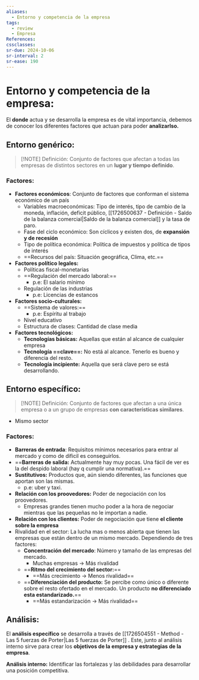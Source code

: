 ```yaml
---
aliases:
  - Entorno y competencia de la empresa
tags:
  - review
  - Empresa
References: 
cssclasses:
sr-due: 2024-10-06
sr-interval: 2
sr-ease: 190
---
```


# Entorno y competencia de la empresa: 
El **donde** actua y se desarrolla la empresa es de vital importancia, debemos de conocer los diferentes factores que actuan para poder **analizarlso.**

## Entorno genérico:
> [!NOTE] Definición:
> Conjunto de factores que afectan a todas las empresas de distintos sectores en un **lugar y tiempo definido**. 
### Factores:
+ **Factores económicos**: Conjunto de factores que conforman el sistema económico de un país
	+ Variables macroeconómicas: Tipo de interés, tipo de cambio de la moneda, inflación, deficit público, [[1726500637 - Definición - Saldo de la balanza comercial|Saldo de la balanza comercial]] y la tasa de paro.
	+ Fase del ciclo económico: Son cíclicos y existen dos, de **expansión y de recesión**
	+ Tipo de política económica: Política de impuestos y política de tipos de interés
	+ ==Recursos del país: Situación geográfica, Clima, etc.==
+ **Factores político legales:** 
	+ Políticas fiscal-monetarias
	+ ==Regulación del mercado laboral:== 
		+ p.e: El salario mínimo
	+ Regulación de las industrias
		+ p.e: Licencias de estancos
+ **Factores socio-culturales:**
	+ ==Sistema de valores:== 
		+ p.e: Espíritu al trabajo
	+ Nivel educativo 
	+ Estructura de clases: Cantidad de clase media
+ **Factores tecnológicos:**
	+ **Tecnologías básicas:** Aquellas que están al alcance de cualquier empresa
	+ **Tecnología ==clave==:** No está al alcance. Tenerlo es bueno y diferencia del resto. 
	+ **Tecnología incipiente:** Aquella que será clave pero se está desarrollando. 

## Entorno específico:

> [!NOTE] Definición:
Conjunto de factores que afectan a una única empresa o a un grupo de empresas **con características similares**. 
+ Mismo sector
### Factores: 
+ **Barreras de entrada**: Requisitos mínimos necesarios para entrar al mercado y como de dificil es conseguirlos.
+ ==**Barreras de salida:** Actualmente hay muy pocas. Una fácil de ver es la del despido laboral (hay q cumplir una normativa).== 
+ **Sustitutivos:** Productos que, aún siendo diferentes, las funciones que aportan son las mismas.
	+ p.e: uber y taxi. 
+ **Relación con los proovedores:** Poder de negociación con los proovedores.
	+ Empresas grandes tienen mucho poder a la hora de negociar mientras que las pequeñas no le importan a nadie.
+ **Relación con los clientes:** Poder de negociación que tiene **el cliente sobre la empresa**
+ Rivalidad en el sector: La lucha mas o menos abierta que tienen las empresas que están dentro de un mismo mercado. Dependiendo de tres factores: 
	+ **Concentración del mercado**: Número y tamaño de las empresas del mercado.
		+ Muchas empresas → Más rivalidad
	+ ==**Ritmo del crecimiento del sector:**==
		+ ==Más crecimiento → Menos rivalidad==
	+ ==**Diferenciación del producto:** Se percibe como único o diferente sobre el resto ofertado en el mercado. Un producto **no diferenciado esta estandarizado.**== 
		+ ==Más estandarización → Más rivalidad==

## Análisis:
El **análisis específico** se desarrolla a través de [[1726504551 - Method - Las 5 fuerzas de Porter|Las 5 fuerzas de Porter]] . Este, junto al análisis interno sirve para crear los **objetivos de la empresa y estrategias de la empresa**. 


**Análisis interno:** Identificar las fortalezas y las debilidades para desarrollar una posición competitiva. 


